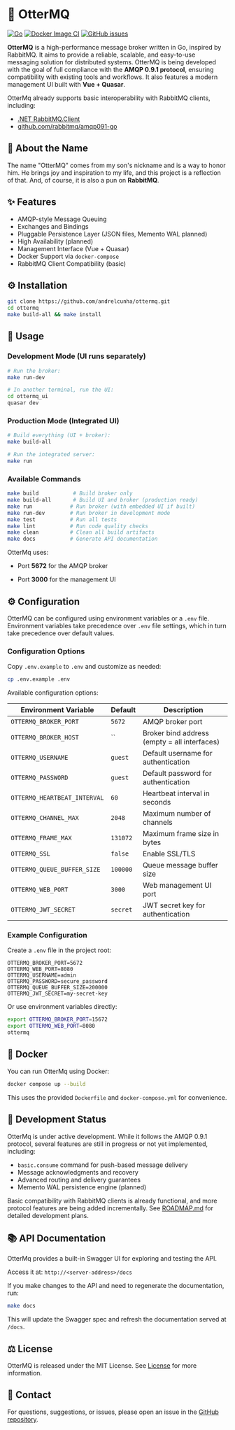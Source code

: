 # 🦦 OtterMQ

[![Go](https://github.com/andrelcunha/OtterMq/actions/workflows/go.yml/badge.svg)](https://github.com/andrelcunha/OtterMq/actions/workflows/go.yml)
[![Docker Image CI](https://github.com/andrelcunha/ottermq/actions/workflows/docker-image.yml/badge.svg)](https://github.com/andrelcunha/ottermq/actions/workflows/docker-image.yml)
[![GitHub issues](https://img.shields.io/github/issues/andrelcunha/ottermq.svg)](https://github.com/andrelcunha/ottermq/issues)


**OtterMQ** is a high-performance message broker written in Go, inspired by RabbitMQ. It aims to provide a reliable, scalable, and easy-to-use messaging solution for distributed systems. OtterMQ is being developed with the goal of full compliance with the **AMQP 0.9.1 protocol**, ensuring compatibility with existing tools and workflows. It also features a modern management UI built with **Vue + Quasar**.

OtterMq already supports basic interoperability with RabbitMQ clients, including:
- [.NET RabbitMQ.Client](https://github.com/rabbitmq/rabbitmq-dotnet-client)
- [github.com/rabbitmq/amqp091-go](https://github.com/rabbitmq/amqp091-go)



## 🐾 About the Name
The name "OtterMQ" comes from my son's nickname and is a way to honor him. He brings joy and inspiration to my life, and this project is a reflection of that. And, of course, it is also a pun on **RabbitMQ**.

## ✨ Features
- AMQP-style Message Queuing
- Exchanges and Bindings
- Pluggable Persistence Layer (JSON files, Memento WAL planned)
- High Availability (planned)
- Management Interface (Vue + Quasar)
- Docker Support via `docker-compose`
- RabbitMQ Client Compatibility (basic)

## ⚙️ Installation
```sh
git clone https://github.com/andrelcunha/ottermq.git
cd ottermq
make build-all && make install
```

## 🚀 Usage
### Development Mode (UI runs separately)
```sh
# Run the broker:
make run-dev

# In another terminal, run the UI:
cd ottermq_ui
quasar dev
```

### Production Mode (Integrated UI)
```sh
# Build everything (UI + broker):
make build-all

# Run the integrated server:
make run
```

### Available Commands
```sh
make build           # Build broker only
make build-all       # Build UI and broker (production ready)
make run            # Run broker (with embedded UI if built)
make run-dev        # Run broker in development mode
make test           # Run all tests
make lint           # Run code quality checks
make clean          # Clean all build artifacts
make docs           # Generate API documentation
```
OtterMq uses:

- Port **5672** for the AMQP broker

- Port **3000** for the management UI

## ⚙️ Configuration
OtterMQ can be configured using environment variables or a `.env` file. Environment variables take precedence over `.env` file settings, which in turn take precedence over default values.

### Configuration Options
Copy `.env.example` to `.env` and customize as needed:

```sh
cp .env.example .env
```

Available configuration options:

| Environment Variable | Default | Description |
|---------------------|---------|-------------|
| `OTTERMQ_BROKER_PORT` | `5672` | AMQP broker port |
| `OTTERMQ_BROKER_HOST` | `` | Broker bind address (empty = all interfaces) |
| `OTTERMQ_USERNAME` | `guest` | Default username for authentication |
| `OTTERMQ_PASSWORD` | `guest` | Default password for authentication |
| `OTTERMQ_HEARTBEAT_INTERVAL` | `60` | Heartbeat interval in seconds |
| `OTTERMQ_CHANNEL_MAX` | `2048` | Maximum number of channels |
| `OTTERMQ_FRAME_MAX` | `131072` | Maximum frame size in bytes |
| `OTTERMQ_SSL` | `false` | Enable SSL/TLS |
| `OTTERMQ_QUEUE_BUFFER_SIZE` | `100000` | Queue message buffer size |
| `OTTERMQ_WEB_PORT` | `3000` | Web management UI port |
| `OTTERMQ_JWT_SECRET` | `secret` | JWT secret key for authentication |

### Example Configuration
Create a `.env` file in the project root:

```env
OTTERMQ_BROKER_PORT=5672
OTTERMQ_WEB_PORT=8080
OTTERMQ_USERNAME=admin
OTTERMQ_PASSWORD=secure_password
OTTERMQ_QUEUE_BUFFER_SIZE=200000
OTTERMQ_JWT_SECRET=my-secret-key
```

Or use environment variables directly:
```sh
export OTTERMQ_BROKER_PORT=15672
export OTTERMQ_WEB_PORT=8080
ottermq
```

## 🐳 Docker
You can run OtterMq using Docker:
```sh
docker compose up --build
```
This uses the provided `Dockerfile` and `docker-compose.yml` for convenience.

## 🚧 Development Status
OtterMq is under active development. While it follows the AMQP 0.9.1 protocol, several features are still in progress or not yet implemented, including:

- `basic.consume` command for push-based message delivery
- Message acknowledgments and recovery
- Advanced routing and delivery guarantees
- Memento WAL persistence engine (planned)

Basic compatibility with RabbitMQ clients is already functional, and more protocol features are being added incrementally. See [ROADMAP.md](ROADMAP.md) for detailed development plans.

## 📚 API Documentation
OtterMq provides a built-in Swagger UI for exploring and testing the API.

Access it at: `http://<server-address>/docs`

If you make changes to the API and need to regenerate the documentation, run:
```sh
make docs
```
This will update the Swagger spec and refresh the documentation served at `/docs`.

## ⚖️ License
OtterMQ is released under the MIT License. See [License](https://github.com/andrelcunha/ottermq/blob/master/LICENSE) for more information.

## 💬 Contact
For questions, suggestions, or issues, please open an issue in the [GitHub repository](https://github.com/andrelcunha/ottermq.git).
